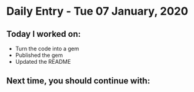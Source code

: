 # Daily Entry - Tue 07 January, 2020

## Today I worked on:

- Turn the code into a gem
- Published the gem
- Updated the README

## Next time, you should continue with:


<!--
  Automatically generated by DailyLog https://github.com/KatanaCode/daily_log
  Date: 2020-01-07
  Project: dailylog
  By: Gavin
-->

